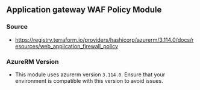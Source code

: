 ## Application gateway WAF Policy Module

### Source

- https://registry.terraform.io/providers/hashicorp/azurerm/3.114.0/docs/resources/web_application_firewall_policy

### AzureRM Version

- This module uses azurerm version `3.114.0`. Ensure that your environment is compatible with this version to avoid issues.